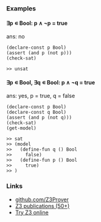 ### Examples
#### ∃p ∊ Bool: p ∧ ¬p = true  
ans: no  
```
(declare-const p Bool)
(assert (and p (not p)))
(check-sat)

>> unsat
```

#### ∃p ∊ Bool, ∃q ∊ Bool: p ∧ ¬q = true  
ans: yes, p = true, q = false

```
(declare-const p Bool)
(declare-const q Bool)
(assert (and p (not q)))
(check-sat)
(get-model)

>> sat
>> (model 
>>   (define-fun q () Bool
>>     false)
>>   (define-fun p () Bool
>>     true)
>> )
```

### Links
- [github.com/Z3Prover](https://github.com/Z3Prover/z3)
- [Z3 publications (50+)](https://github.com/Z3Prover/z3/wiki/Publications)
- [Try Z3 online](https://rise4fun.com/z3)
